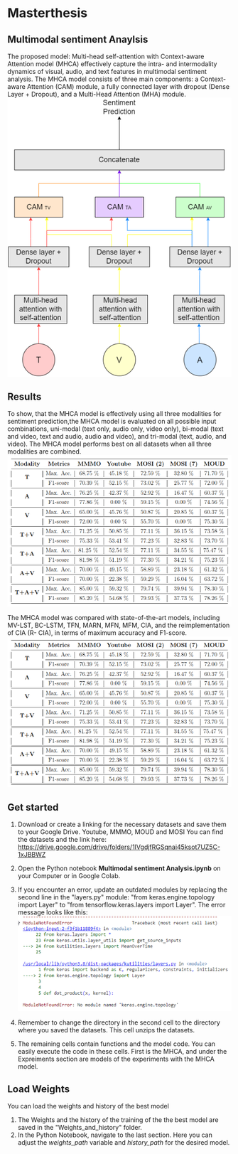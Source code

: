 # Masterthesis

## Multimodal sentiment Anaylsis
The proposed model: Multi-head self-attention with Context-aware Attention model (MHCA) effectively capture the intra- and intermodality
dynamics of visual, audio, and text features in multimodal sentiment analysis. The MHCA model consists of three main components: a Context-aware Attention
(CAM) module, a fully connected layer with dropout (Dense Layer + Dropout), and a Multi-Head Attention (MHA) module.
 ![MHCA Model](/assets/images/MHCA_Proposed_Model.png)


## Results
To show, that the MHCA model is effectively using all three modalities for sentiment prediction,the MHCA model is evaluated on all possible input combinations, uni-modal (text only, audio only, video only), bi-modal (text and video, text and audio, audio and video), and tri-modal (text, audio, and video). The MHCA model performs best on all datasets when all three modalities are combined.
 ![Results unimodal vs Bimodal vs Trimodal](/assets\images\UniModalBiModalTrimodal.png)

The MHCA model was compared with state-of-the-art models, including MV-LST, BC-LSTM, TFN, MARN, MFN, MFM, CIA, and the reimplementation of CIA (R-
CIA), in terms of maximum accuracy and F1-score.
 ![Comparative Analysis results](/assets\images\UniModalBiModalTrimodal.png)


## Get started

1. Download or create a linking for  the necessary datasets and save them to your Google Drive.
	Youtube, MMMO, MOUD and MOSI
	You can find the datasets and the link here: https://drive.google.com/drive/folders/1IVgdjfRGSqnai45ksot7UZ5C-1xJBBWZ
2. Open the Python notebook **Multimodal sentiment Analysis.ipynb** on your Computer or in Google Colab. 

3. If you encounter an error, update an outdated modules by replacing the second line in the "layers.py" module: "from keras.engine.topology import Layer" to "from tensorflow.keras.layers import Layer". The error message looks like this:
 ![Error message](/assets/images/error_message.png)

4. Remember to change the directory in the second cell to the directory where you saved the datasets. This cell unzips the datasets.
5. The remaining cells contain functions and the model code. You can easily execute the code in these cells. First is the MHCA, and under the Expreiments section are models of the experiments with the MHCA model.


 ## Load Weights 

You can load the weights and history of the best model

1. The Weights and the history of the training of the the best model are saved in the "Weights_and_history" folder.
2. In the Python Notebook, navigate to the last section. Here you can adjust the *weights_path* variable and *history_path* for the desired model. 